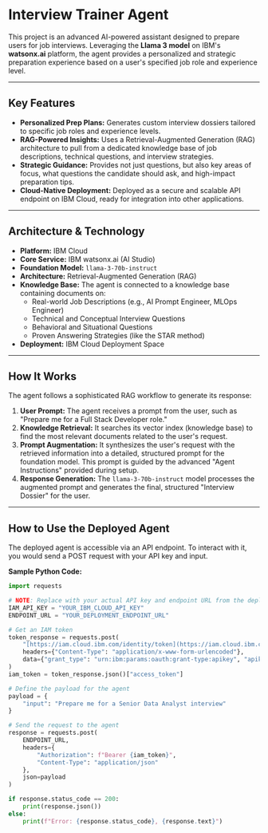 # Interview Trainer Agent

This project is an advanced AI-powered assistant designed to prepare users for job interviews. Leveraging the **Llama 3 model** on IBM's **watsonx.ai** platform, the agent provides a personalized and strategic preparation experience based on a user's specified job role and experience level.

---

## Key Features

-   **Personalized Prep Plans:** Generates custom interview dossiers tailored to specific job roles and experience levels.
-   **RAG-Powered Insights:** Uses a Retrieval-Augmented Generation (RAG) architecture to pull from a dedicated knowledge base of job descriptions, technical questions, and interview strategies.
-   **Strategic Guidance:** Provides not just questions, but also key areas of focus, what questions the candidate should ask, and high-impact preparation tips.
-   **Cloud-Native Deployment:** Deployed as a secure and scalable API endpoint on IBM Cloud, ready for integration into other applications.

---

## Architecture & Technology

-   **Platform:** IBM Cloud
-   **Core Service:** IBM watsonx.ai (AI Studio)
-   **Foundation Model:** `llama-3-70b-instruct`
-   **Architecture:** Retrieval-Augmented Generation (RAG)
-   **Knowledge Base:** The agent is connected to a knowledge base containing documents on:
    -   Real-world Job Descriptions (e.g., AI Prompt Engineer, MLOps Engineer)
    -   Technical and Conceptual Interview Questions
    -   Behavioral and Situational Questions
    -   Proven Answering Strategies (like the STAR method)
-   **Deployment:** IBM Cloud Deployment Space

---

## How It Works

The agent follows a sophisticated RAG workflow to generate its response:

1.  **User Prompt:** The agent receives a prompt from the user, such as "Prepare me for a Full Stack Developer role."
2.  **Knowledge Retrieval:** It searches its vector index (knowledge base) to find the most relevant documents related to the user's request.
3.  **Prompt Augmentation:** It synthesizes the user's request with the retrieved information into a detailed, structured prompt for the foundation model. This prompt is guided by the advanced "Agent Instructions" provided during setup.
4.  **Response Generation:** The `llama-3-70b-instruct` model processes the augmented prompt and generates the final, structured "Interview Dossier" for the user.

---

## How to Use the Deployed Agent

The deployed agent is accessible via an API endpoint. To interact with it, you would send a POST request with your API key and input.

**Sample Python Code:**

```python
import requests

# NOTE: Replace with your actual API key and endpoint URL from the deployment
IAM_API_KEY = "YOUR_IBM_CLOUD_API_KEY"
ENDPOINT_URL = "YOUR_DEPLOYMENT_ENDPOINT_URL"

# Get an IAM token
token_response = requests.post(
    "[https://iam.cloud.ibm.com/identity/token](https://iam.cloud.ibm.com/identity/token)",
    headers={"Content-Type": "application/x-www-form-urlencoded"},
    data={"grant_type": "urn:ibm:params:oauth:grant-type:apikey", "apikey": IAM_API_KEY}
)
iam_token = token_response.json()["access_token"]

# Define the payload for the agent
payload = {
    "input": "Prepare me for a Senior Data Analyst interview"
}

# Send the request to the agent
response = requests.post(
    ENDPOINT_URL,
    headers={
        "Authorization": f"Bearer {iam_token}",
        "Content-Type": "application/json"
    },
    json=payload
)

if response.status_code == 200:
    print(response.json())
else:
    print(f"Error: {response.status_code}, {response.text}")
